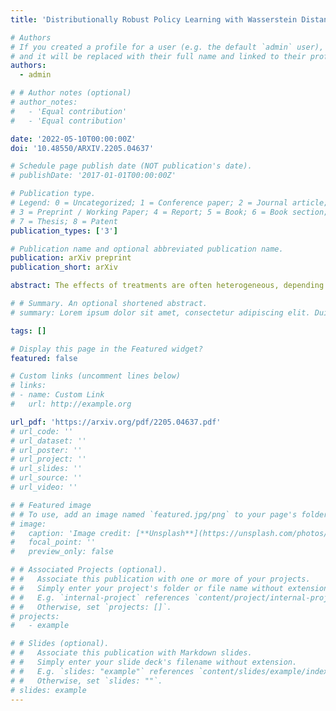 ```yaml
---
title: 'Distributionally Robust Policy Learning with Wasserstein Distance'

# Authors
# If you created a profile for a user (e.g. the default `admin` user), write the username (folder name) here
# and it will be replaced with their full name and linked to their profile.
authors:
  - admin

# # Author notes (optional)
# author_notes:
#   - 'Equal contribution'
#   - 'Equal contribution'

date: '2022-05-10T00:00:00Z'
doi: '10.48550/ARXIV.2205.04637'

# Schedule page publish date (NOT publication's date).
# publishDate: '2017-01-01T00:00:00Z'

# Publication type.
# Legend: 0 = Uncategorized; 1 = Conference paper; 2 = Journal article;
# 3 = Preprint / Working Paper; 4 = Report; 5 = Book; 6 = Book section;
# 7 = Thesis; 8 = Patent
publication_types: ['3']

# Publication name and optional abbreviated publication name.
publication: arXiv preprint
publication_short: arXiv

abstract: The effects of treatments are often heterogeneous, depending on the observable characteristics, and it is necessary to exploit such heterogeneity to devise individualized treatment rules (ITRs). Existing estimation methods of such ITRs assume that the available experimental or observational data are derived from the target population in which the estimated policy is implemented. However, this assumption often fails in practice because of limited useful data. In this case, policymakers must rely on the data generated in the source population, which differs from the target population. Unfortunately, existing estimation methods do not necessarily work as expected in the new setting, and strategies that can achieve a reasonable goal in such a situation are required. This study examines the application of distributionally robust optimization (DRO), which formalizes an ambiguity about the target population and adapts to the worst-case scenario in the set. It is shown that DRO with Wasserstein distance-based characterization of ambiguity provides simple intuitions and a simple estimation method. I then develop an estimator for the distributionally robust ITR and evaluate its theoretical performance. An empirical application shows that the proposed approach outperforms the naive approach in the target population.

# # Summary. An optional shortened abstract.
# summary: Lorem ipsum dolor sit amet, consectetur adipiscing elit. Duis posuere tellus ac convallis placerat. Proin tincidunt magna sed ex sollicitudin condimentum.

tags: []

# Display this page in the Featured widget?
featured: false

# Custom links (uncomment lines below)
# links:
# - name: Custom Link
#   url: http://example.org

url_pdf: 'https://arxiv.org/pdf/2205.04637.pdf'
# url_code: ''
# url_dataset: ''
# url_poster: ''
# url_project: ''
# url_slides: ''
# url_source: ''
# url_video: ''

# # Featured image
# # To use, add an image named `featured.jpg/png` to your page's folder.
# image:
#   caption: 'Image credit: [**Unsplash**](https://unsplash.com/photos/pLCdAaMFLTE)'
#   focal_point: ''
#   preview_only: false

# # Associated Projects (optional).
# #   Associate this publication with one or more of your projects.
# #   Simply enter your project's folder or file name without extension.
# #   E.g. `internal-project` references `content/project/internal-project/index.md`.
# #   Otherwise, set `projects: []`.
# projects:
#   - example

# # Slides (optional).
# #   Associate this publication with Markdown slides.
# #   Simply enter your slide deck's filename without extension.
# #   E.g. `slides: "example"` references `content/slides/example/index.md`.
# #   Otherwise, set `slides: ""`.
# slides: example
---
```

